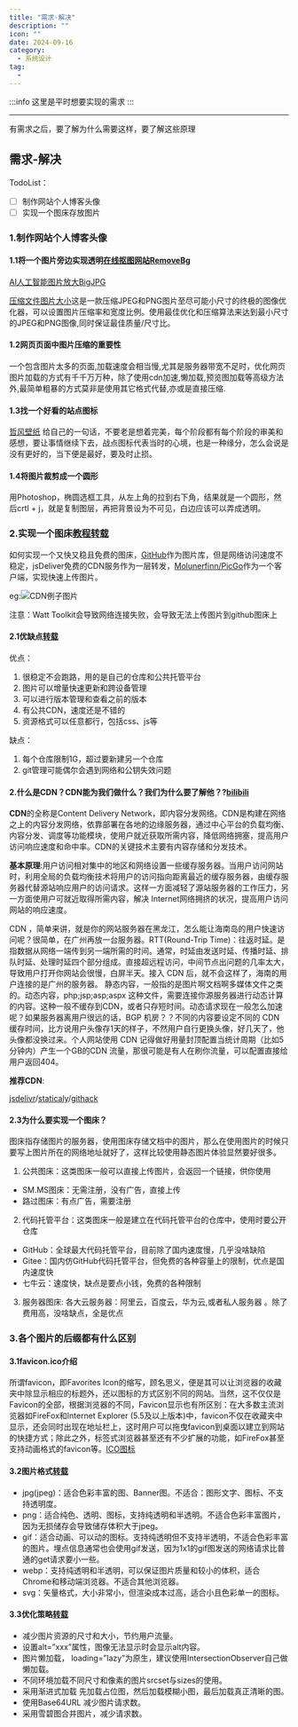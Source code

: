 ```yaml
---
title: "需求-解决"
description: ""
icon: ""
date: 2024-09-16
category:
  - 系统设计
tag:
  - 
---
```


:::info
这里是平时想要实现的需求
:::

---

有需求之后，要了解为什么需要这样，要了解这些原理

## **需求-解决**
TodoList：
- [ ] 制作网站个人博客头像
- [ ] 实现一个图床存放图片

### **1.制作网站个人博客头像**
#### **1.1将一个图片旁边实现透明**[在线抠图网站RemoveBg](https://www.remove.bg/zh)

[AI人工智能图片放大BigJPG](https://bigjpg.com/)

[压缩文件图片大小](https://tu.qise.cc/)这是一款压缩JPEG和PNG图片至尽可能小尺寸的终极的图像优化器，可以设置图片压缩率和宽度比例。使用最佳优化和压缩算法来达到最小尺寸的JPEG和PNG图像,同时保证最佳质量/尺寸比。

#### **1.2网页页面中图片压缩的重要性**
一个包含图片太多的页面,加载速度会相当慢,尤其是服务器带宽不足时，优化网页图片加载的方式有千千万万种，除了使用cdn加速,懒加载,预览图加载等高级方法外,最简单粗暴的方式莫非是使用其它格式代替,亦或是直接压缩.

#### **1.3找一个好看的站点图标**
[哲风壁纸](https://haowallpaper.com/)  给自己的一句话，不要老是想着完美，每个阶段都有每个阶段的审美和感想，要让事情继续下去，战点图标代表当时的心境，也是一种缘分，怎么会说是没有更好的，当下便是最好，要及时止损。

#### **1.4将图片裁剪成一个圆形**
用Photoshop，椭圆选框工具，从左上角的拉到右下角，结果就是一个圆形，然后crtl + j，就是复制图层，再把背景设为不可见，白边应该可以弄成透明。




### **2.实现一个图床**[教程转载](https://www.fomal.cc/posts/d7fb1ba1.html#)
如何实现一个又快又稳且免费的图床，[GitHub](https://github.com/)作为图片库，但是网络访问速度不稳定，jsDeliver免费的CDN服务作为一层转发，[Molunerfinn/PicGo](https://github.com/Molunerfinn/PicGo)作为一个客户端，实现快速上传图片。

eg:![CDN例子图片](https://cdn.jsdelivr.net/gh/ErenJaegerKing/DrawingBed@main/myblog/202409171731126.jpg)

注意：Watt Toolkit会导致网络连接失败，会导致无法上传图片到github图床上
#### **2.1优缺点**[转载](https://www.fomal.cc/posts/d7fb1ba1.html)
优点：
1. 很稳定不会跑路，用的是自己的仓库和公共托管平台
2. 图片可以增量快速更新和跨设备管理
3. 可以进行版本管理和查看之前的版本
4. 有公共CDN，速度还是不错的
5. 资源格式可以任意都行，包括css、js等

缺点：
1. 每个仓库限制1G，超过要新建另一个仓库
2. git管理可能偶尔会遇到网络和公钥失效问题

#### **2.什么是CDN？CDN能为我们做什么？我们为什么要了解他？?**[bilibili](https://www.bilibili.com/video/BV1jS4y197zi/?spm_id_from=333.788&vd_source=834d9d69a86c55d6acbaf9e5dbe37bb2)
**CDN**的全称是Content Delivery Network，即内容分发网络。CDN是构建在网络之上的内容分发网络，依靠部署在各地的边缘服务器，通过中心平台的负载均衡、内容分发、调度等功能模块，使用户就近获取所需内容，降低网络拥塞，提高用户访问响应速度和命中率。CDN的关键技术主要有内容存储和分发技术。

**基本原理**:用户访问相对集中的地区和网络设置一些缓存服务器。当用户访问网站时，利用全局的负载均衡技术将用户的访问指向距离最近的缓存服务器，由缓存服务器代替源站响应用户的访问请求。这样一方面减轻了源站服务器的工作压力，另一方面使用户可就近取得所需内容，解决 Internet网络拥挤的状况，提高用户访问网站的响应速度。

CDN ，简单来讲，就是你的网站服务器在黑龙江，怎么能让海南岛的用户快速访问呢？很简单，在广州再放一台服务器。RTT(Round-Trip Time)：往返时延。是指数据从网络一端传到另一端所需的时间。通常，时延由发送时延、传播时延、排队时延、处理时延四个部分组成。直接超远程访问，中间节点出问题的几率太大，导致用户打开你网站会很慢，白屏半天。接入 CDN 后，就不会这样了，海南的用户连接的是广州的服务器。
静态内容，一般指的是图片啊文档啊多媒体文件之类的。动态内容，php;jsp;asp;aspx 这种文件，需要连接你源服务器进行动态计算的内容。这种一般不缓存到CDN，或者只存短时间。动态请求现在一般怎么加速呢？如果服务器离用户很远的话，BGP 机房？？不同的内容要设定不同的 CDN 缓存时间，比方说用户头像存1天的样子，不然用户自行更换头像，好几天了，他头像都没换过来。个人网站使用 CDN 记得做好用量封顶配置当统计周期（比如5分钟内）产生一个GB的CDN 流量，那很可能是有人在刷你流量，可以配置直接给用户返回404。

**推荐CDN**:

[jsdelivr](https://www.jsdelivr.com/)/[staticaly](https://statically.io/)/[githack](http://raw.githack.com/)

#### **2.3为什么要实现一个图床？**
图床指存储图片的服务器，使用图床存储文档中的图片，那么在使用图片的时候只要写上图片所在的网络地址就好了，这样比较使用静态图片体验显然要好很多。
1. 公共图床：这类图床一般可以直接上传图片，会返回一个链接，供你使用
- SM.MS图床：无需注册，没有广告，直接上传
- 路过图床：有点广告，需要注册
2. 代码托管平台：这类图床一般是建立在代码托管平台的仓库中，使用时要公开仓库
- GitHub：全球最大代码托管平台，目前除了国内速度慢，几乎没啥缺陷
- Gitee：国内仿GitHub代码托管平台，但免费的各种容量上的限制，优点是国内速度快
- 七牛云：速度快，缺点是要点小钱，免费的各种限制
3. 服务器图床:
各大云服务器：阿里云，百度云，华为云,或者私人服务器 。除了费用高，没啥缺点，全是优点
### **3.各个图片的后缀都有什么区别**
#### **3.1favicon.ico介绍**
所谓favicon，即Favorites Icon的缩写，顾名思义，便是其可以让浏览器的收藏夹中除显示相应的标题外，还以图标的方式区别不同的网站。当然，这不仅仅是Favicon的全部，根据浏览器的不同，Favicon显示也有所区别：在大多数主流浏览器如FireFox和Internet Explorer (5.5及以上版本)中，favicon不仅在收藏夹中显示，还会同时出现在地址栏上，这时用户可以拖曳favicon到桌面以建立到网站的快捷方式；除此之外，标签式浏览器甚至还有不少扩展的功能，如FireFox甚至支持动画格式的favicon等。[ICO图标](https://www.fly63.com/tool/favicon/)
#### **3.2图片格式**[转载](https://www.fomal.cc/posts/b48804d5.html)
- jpg(jpeg)：适合色彩丰富的图、Banner图。不适合：图形文字、图标、不支持透明度。
- png：适合纯色、透明、图标，支持纯透明和半透明。不适合色彩丰富图片，因为无损储存会导致储存体积大于jpeg。
- gif：适合动画、可以动的图标。支持纯透明但不支持半透明，不适合色彩丰富的图片。埋点信息通常也会使用gif发送，因为1x1的gif图发送的网络请求比普通的get请求要小一些。
- webp：支持纯透明和半透明，可以保证图片质量和较小的体积，适合Chrome和移动端浏览器。不适合其他浏览器。
- svg：矢量格式，大小非常小，但渲染成本过高，适合小且色彩单一的图标。
#### **3.3优化策略**[转载](https://www.fomal.cc/posts/b48804d5.html)
- 减少图片资源的尺寸和大小，节约用户流量。
- 设置alt=”xxx”属性，图像无法显示时会显示alt内容。
- 图片懒加载， loading=”lazy”为原生，建议使用IntersectionObserver自己做懒加载。
- 不同环境加载不同尺寸和像素的图片srcset与sizes的使用。
- 采用渐进式加载 先加载占位图，然后加载模糊小图，最后加载真正清晰的图。
- 使用Base64URL 减少图片请求数。
- 采用雪碧图合并图片，减少请求数。